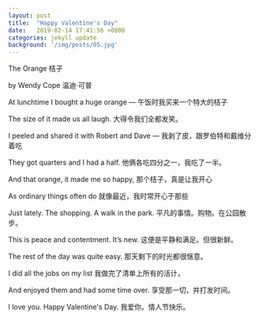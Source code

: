 ```yaml
---
layout: post
title:  "Happy Valentine's Day"
date:   2019-02-14 17:41:56 +0800
categories: jekyll update
background: '/img/posts/05.jpg'
---
```

The Orange
桔子

by Wendy Cope
温迪·可普

At lunchtime I bought a huge orange —
午饭时我买来一个特大的桔子

The size of it made us all laugh.
大得令我们全都发笑。

I peeled and shared it with Robert and Dave —
我剥了皮，跟罗伯特和戴维分着吃

They got quarters and I had a half.
他俩各吃四分之一，我吃了一半。

And that orange, it made me so happy,
那个桔子，真是让我开心

As ordinary things often do
就像最近，我时常开心于那些

Just lately. The shopping. A walk in the park.
平凡的事情。购物。在公园散步。

This is peace and contentment. It’s new.
这便是平静和满足。但很新鲜。

The rest of the day was quite easy.
那天剩下的时光都很惬意。

I did all the jobs on my list
我做完了清单上所有的活计，

And enjoyed them and had some time over.
享受那一切，并打发时间。

I love you. Happy Valentine's Day.
我爱你。情人节快乐。

[jekyll-docs]: https://jekyllrb.com/docs/home
[jekyll-gh]:   https://github.com/jekyll/jekyll
[jekyll-talk]: https://talk.jekyllrb.com/
